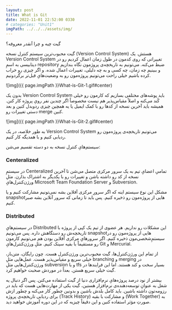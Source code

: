 ```yaml
---
layout: post
title: What is Git
date: 2022-11-01 22:52:00 0330
# categories: "Unit1"
imgPath: ../../../assets/img/
---
```


گیت چیه و چرا آنقدر معروفه؟

گیت محبوب‌ترین سیستم کنترل نسخه (Version Control System) هستش. یک Version Control System تغییراتی که روی کدمون در طول زمان اعمال کردیم رو در دیتابیسی به اسمِ repository ضبط می‌کنه. می‌تونیم به تاریخچه‌ی پروژمون نگاه بندازیم و ببینیم چه زمان، چه کسی و به چه دلیلی، تغییرات اعمال شده. و اگر چیزی رو خراب کرده باشیم خیلی راحت می‌تونیم پروژه‌مون رو به وضعیت‌هایِ قبل‌تر برگردونیم.

![img]({{ page.imgPath }}What-is-Git-1.gif#center)


بدون یک Version Control System باید پوشه‌های مختلفی بسازیم که کارمون رو خیلی کُند می‌کنه و اصلاً مقیاس‌پذیر هم نیست مخصوصاً اگر چندین نفر رویِ پروژه کار کنن. همیشه باید آخرین نسخه از کدها رو با کمک ایمیل یا یه همچین چیزی ردوبدل کنین و بعد دستی تغییرات رو merge کنین. 

![img]({{ page.imgPath }}What-is-Git-2.gif#center)

به طور خلاصه، در یک Version Control System می‌تونیم تاریخچه‌ی پروژه‌مون رو ردیابی کنیم و با همدیگه کار کنیم.

سیستم‌هایِ کنترل نسخه به دو دسته تقسیم می‌شن:

### Centeralized

در سیستمِ Centeralized تمامیِ اعضایِ‌ تیم به یک سرور مرکزی متصل می‌شن تا آخرین نسخه از کد رو داشته باشن و تغییرات رو با یکدیگر به اشتراک بذارن. مثلِ ورژن‌کنترل‌هایِ Microsoft Team Foundation Server و Subversion. 

مشکل این نوع سیستم اینه که اگر سرورِ مرکزی آفلاین بشه نمی‌تونیم مشارکت کنیم و یا snapshotهایی از پروژه‌مون رو ذخیره کنیم. پس باید تا زمانی که سرور آنلاین بشه صبر کنیم.

<!-- ![img]({{ page.imgPath }}d274bbe91769d766.png#center){:width="384px" height="152px"} -->


### Distributed

در سیستم‌هایِ Distributed این مشکلات رو نداریم. هر عضوی از تیم یک کپی از پروژه با تاریخچه‌‌ش رو دستگاهش داره. پس می‌تونیم snapshotهایی از پروژه‌مون رو در سیستمِ‌شخصی‌مون ذخیره کنیم. اگر سرورهایِ مرکزی آفلاین بودن هم می‌تونیم کارمون رو مستقیماً با بقیه سینک کنیم. مثلِ ورژن‌کنترل‌هایِ Git و Mercurial. 

<!-- ![img]({{ page.imgPath }}d274bbe91769d766.png#center){:width="384px" height="152px"} -->

از تمام این ورژن‌کنترل‌ها، گیت محبوب‌ترین ورژن‌کنترل هست. چون رایگان، متن‌باز، خیلی سریع و مقیاس‌پذیر هست. عمل‌هایی مثلِ branching و merging در ورژن‌کنترل‌هایی مثلِ subversion و یا tfs بسیار سخت و کند هستند. اما این فرایند‌ها در گیت خیلی سریع هستن. بعداً در موردش صحبت خواهیم کرد. 

بیشتر از نود درصد پروژه‌هایِ نرم‌افزاری دنیا از گیت استفاده می‌کنن. پس اگر دنبال یه شغل به عنوانِ توسعه‌دهنده‌ی نرم‌افزار هستین، گیت یکی از مهارت‌هایی هست که باید در رزومه‌تون داشته باشین. باید کامل بلدش باشین و بدونین چطور کار می‌کنه و چطور ازش برای ردیابی تاریخچه‌ی پروژه (Track History) و مشارکت با بقیه (Work Together) به صورتِ مؤثر استفاده کنین و این دقیقاً چیزیه که در این دوره آموزش خواهید دید.